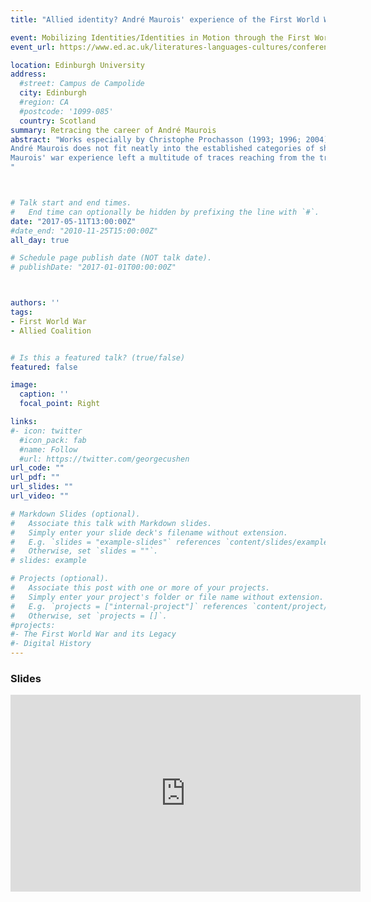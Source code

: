 ```yaml
---
title: "Allied identity? André Maurois' experience of the First World War"

event: Mobilizing Identities/Identities in Motion through the First World War - History, Representations, and Memory
event_url: https://www.ed.ac.uk/literatures-languages-cultures/conferences/mobilizing-identities

location: Edinburgh University
address:
  #street: Campus de Campolide
  city: Edinburgh
  #region: CA
  #postcode: '1099-085'
  country: Scotland
summary: Retracing the career of André Maurois
abstract: "Works especially by Christophe Prochasson (1993; 1996; 2004) and Martha Hanna (1996), but also more recently and more peripherally by Nicolas Beaupré (2006) and Charles Ridel (Ridel 2008) have widened and deepened our understanding of what it meant to be a French intellectual during the First World War and how their identities were shaped.
André Maurois does not fit neatly into the established categories of shirker intellectuals who wrote about the war from Paris or combatant intellectuals who risked their lives in the front lines. As a military interpreter working for the British Army, he existed between these categories while encompassing aspects of all of them. Our wider research on these go-between figures enables us to examine closely this relatively little-studied aspect of Maurois' biography.
Maurois' war experience left a multitude of traces reaching from the translation of Ian Hay's novel The First Hundred Thousand (1915a; the translation was published as: 1915b) into French, the documents of  the French military administration, his private correspondence, the fictionalised account of his experience published as Les silences du Colonel Bramble all the way to his memoirs written at the very end of his life. Using a range of analytical approaches, including methods from translation studies, eminently suited to this topic, we intend to reconstruct this particular experience of the War which was in a certain way foundational for Maurois' existence as an intellectual and later as an expert on all things British in France. He might well have continued after the war in the Normandy textile industry under the name of Emile Herzog, had it not been for the literary success of his fictionalised account of the War and the shadow and the memory of the War thus continue to weigh on him throughout his life.
"



# Talk start and end times.
#   End time can optionally be hidden by prefixing the line with `#`.
date: "2017-05-11T13:00:00Z"
#date_end: "2010-11-25T15:00:00Z"
all_day: true

# Schedule page publish date (NOT talk date).
# publishDate: "2017-01-01T00:00:00Z"



authors: ''
tags: 
- First World War
- Allied Coalition


# Is this a featured talk? (true/false)
featured: false

image:
  caption: ''
  focal_point: Right

links:
#- icon: twitter
  #icon_pack: fab
  #name: Follow
  #url: https://twitter.com/georgecushen
url_code: ""
url_pdf: ""
url_slides: ""
url_video: ""

# Markdown Slides (optional).
#   Associate this talk with Markdown slides.
#   Simply enter your slide deck's filename without extension.
#   E.g. `slides = "example-slides"` references `content/slides/example-slides.md`.
#   Otherwise, set `slides = ""`.
# slides: example

# Projects (optional).
#   Associate this post with one or more of your projects.
#   Simply enter your project's folder or file name without extension.
#   E.g. `projects = ["internal-project"]` references `content/project/deep-learning/index.md`.
#   Otherwise, set `projects = []`.
#projects:
#- The First World War and its Legacy
#- Digital History
---
```

### Slides

<iframe src="https://prezi.com/p/rfjegjzayrpy/embed/" id="iframe_container" frameborder="0" webkitallowfullscreen="" mozallowfullscreen="" allowfullscreen="" allow="autoplay; fullscreen" height="315" width="560"></iframe>